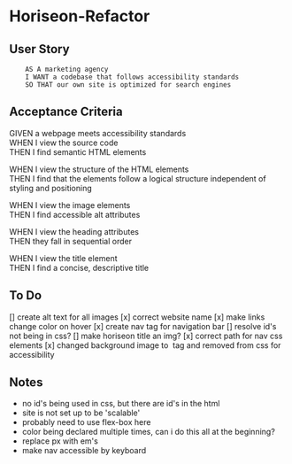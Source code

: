 # Horiseon-Refactor

## User Story

        AS A marketing agency
        I WANT a codebase that follows accessibility standards
        SO THAT our own site is optimized for search engines

## Acceptance Criteria

GIVEN a webpage meets accessibility standards  
WHEN I view the source code  
THEN I find semantic HTML elements

WHEN I view the structure of the HTML elements  
THEN I find that the elements follow a logical structure independent of styling and positioning

WHEN I view the image elements  
THEN I find accessible alt attributes

WHEN I view the heading attributes  
THEN they fall in sequential order

WHEN I view the title element  
THEN I find a concise, descriptive title

## To Do

[] create alt text for all images
[x] correct website name
[x] make links change color on hover
[x] create nav tag for navigation bar
[] resolve id's not being in css?
[] make horiseon title an img?
[x] correct path for nav css elements
[x] changed background image to <img> tag and removed from css for accessibility

## Notes

- no id's being used in css, but there are id's in the html
- site is not set up to be 'scalable'
- probably need to use flex-box here
- color being declared multiple times, can i do this all at the beginning?
- replace px with em's
- make nav accessible by keyboard
